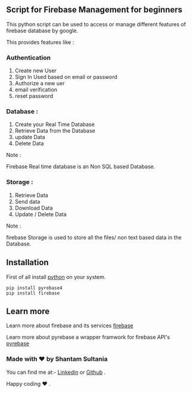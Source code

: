 ## Script for Firebase Management for beginners

This python script can be used to access or manage different features of firebase database by google.

This provides features like :

### Authentication

1. Create new User
2. Sign In Used based on email or password
3. Authorize a new uer 
4. email verification
5. reset password 

### Database :

1. Create your Real Time Database 
2. Retrieve Data from the Database
3. update Data 
4. Delete Data 

Note : 

Firebase Real time database is an Non SQL based Database.

### Storage : 

1. Retrieve Data 
2. Send data 
3. Download Data 
4. Update / Delete Data 

Note :

firebase Storage is used to store all the files/ non text based data in the Database.

## Installation

First of all install [python]("https://www.python.org/downloads/") on your system.
```
pip install pyrebase4
pip install firebase
```


## Learn more 

Learn more about firebase and its services [firebase]("https://firebase.google.com/") 

Learn more about pyrebase a wrapper framwork for firebase API's [pyrebase]("https://openbase.com/python/Pyrebase")

### Made with ❤️ by Shantam Sultania

You can find me at:-
[Linkedin](https://www.linkedin.com/in/shantam-sultania-737084175/) or [Github](https://github.com/shantamsultania) .

Happy coding ❤️ .
